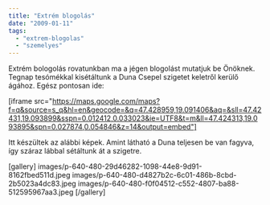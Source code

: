 ```yaml
---
title: "Extrém blogolás"
date: "2009-01-11"
tags: 
  - "extrem-blogolas"
  - "szemelyes"
---
```


Extrém bologolás rovatunkban ma a jégen blogolást mutatjuk be Önöknek. Tegnap tesómékkal kisétáltunk a Duna Csepel szigetet keletről kerülő ágához. Egész pontosan ide:

[iframe src="https://maps.google.com/maps?f=q&source=s_q&hl=en&geocode=&q=47.428959,19.091406&aq=&sll=47.42431,19.093899&sspn=0.012412,0.033023&ie=UTF8&t=m&ll=47.424313,19.093895&spn=0.027874,0.054846&z=14&output=embed"]

Itt készültek az alábbi képek. Amint látható a Duna teljesen be van fagyva, így száraz lábbal sétáltunk át a szigetre.

[gallery]
  images/p-640-480-29d46282-1098-44e8-9d91-8162fbed511d.jpeg
  images/p-640-480-d4827b2c-6c01-486b-8cbd-2b5023a4dc83.jpeg
  images/p-640-480-f0f04512-c552-4807-ba88-512595967aa3.jpeg
[/gallery]
